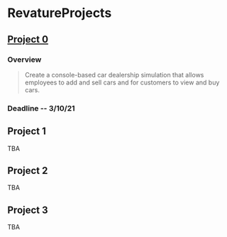 
# RevatureProjects

## [Project 0](https://github.com/RevatureRobert/2102Enterprise/blob/main/assignments/car-dealership.txt)
### Overview
> Create a console-based car dealership simulation that allows employees to add and sell cars and for customers to view and buy cars.

### Deadline -- 3/10/21

## Project 1
TBA

## Project 2
TBA

## Project 3
TBA
